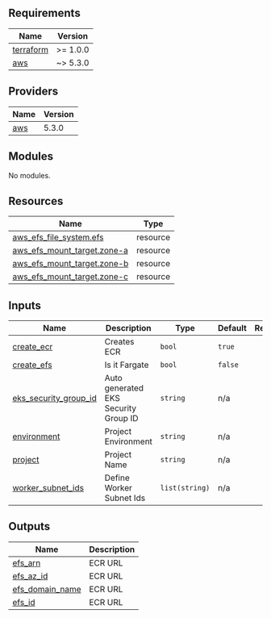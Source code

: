 <!-- BEGIN_TF_DOCS -->
## Requirements

| Name | Version |
|------|---------|
| <a name="requirement_terraform"></a> [terraform](#requirement\_terraform) | >= 1.0.0 |
| <a name="requirement_aws"></a> [aws](#requirement\_aws) | ~> 5.3.0 |

## Providers

| Name | Version |
|------|---------|
| <a name="provider_aws"></a> [aws](#provider\_aws) | 5.3.0 |

## Modules

No modules.

## Resources

| Name | Type |
|------|------|
| [aws_efs_file_system.efs](https://registry.terraform.io/providers/hashicorp/aws/latest/docs/resources/efs_file_system) | resource |
| [aws_efs_mount_target.zone-a](https://registry.terraform.io/providers/hashicorp/aws/latest/docs/resources/efs_mount_target) | resource |
| [aws_efs_mount_target.zone-b](https://registry.terraform.io/providers/hashicorp/aws/latest/docs/resources/efs_mount_target) | resource |
| [aws_efs_mount_target.zone-c](https://registry.terraform.io/providers/hashicorp/aws/latest/docs/resources/efs_mount_target) | resource |

## Inputs

| Name | Description | Type | Default | Required |
|------|-------------|------|---------|:--------:|
| <a name="input_create_ecr"></a> [create\_ecr](#input\_create\_ecr) | Creates ECR | `bool` | `true` | no |
| <a name="input_create_efs"></a> [create\_efs](#input\_create\_efs) | Is it Fargate | `bool` | `false` | no |
| <a name="input_eks_security_group_id"></a> [eks\_security\_group\_id](#input\_eks\_security\_group\_id) | Auto generated EKS Security Group ID | `string` | n/a | yes |
| <a name="input_environment"></a> [environment](#input\_environment) | Project Environment | `string` | n/a | yes |
| <a name="input_project"></a> [project](#input\_project) | Project Name | `string` | n/a | yes |
| <a name="input_worker_subnet_ids"></a> [worker\_subnet\_ids](#input\_worker\_subnet\_ids) | Define Worker Subnet Ids | `list(string)` | n/a | yes |

## Outputs

| Name | Description |
|------|-------------|
| <a name="output_efs_arn"></a> [efs\_arn](#output\_efs\_arn) | ECR URL |
| <a name="output_efs_az_id"></a> [efs\_az\_id](#output\_efs\_az\_id) | ECR URL |
| <a name="output_efs_domain_name"></a> [efs\_domain\_name](#output\_efs\_domain\_name) | ECR URL |
| <a name="output_efs_id"></a> [efs\_id](#output\_efs\_id) | ECR URL |
<!-- END_TF_DOCS -->
